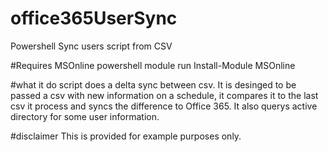 # office365UserSync
Powershell Sync users script from CSV 

#Requires MSOnline powershell module
run Install-Module MSOnline

#what it do
script does a delta sync between csv. It is desinged to be passed a csv with new information on a schedule, it compares it to the last csv it process and syncs the difference to Office 365. It also querys active directory for some user information. 

#disclaimer
This is provided for example purposes only. 
